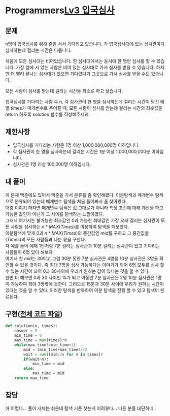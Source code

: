 # Programmers[Lv3 입국심사](https://programmers.co.kr/learn/courses/30/lessons/43238)
## 문제
 n명이 입국심사를 위해 줄을 서서 기다리고 있습니다. 각 입국심사대에 있는 심사관마다 심사하는데 걸리는 시간은 다릅니다.

처음에 모든 심사대는 비어있습니다. 한 심사대에서는 동시에 한 명만 심사를 할 수 있습니다. 가장 앞에 서 있는 사람은 비어 있는 심사대로 가서 심사를 받을 수 있습니다. 하지만 더 빨리 끝나는 심사대가 있으면 기다렸다가 그곳으로 가서 심사를 받을 수도 있습니다.

모든 사람이 심사를 받는데 걸리는 시간을 최소로 하고 싶습니다.

입국심사를 기다리는 사람 수 n, 각 심사관이 한 명을 심사하는데 걸리는 시간이 담긴 배열 times가 매개변수로 주어질 때, 모든 사람이 심사를 받는데 걸리는 시간의 최솟값을 return 하도록 solution 함수를 작성해주세요.

## 제한사항 
* 입국심사를 기다리는 사람은 1명 이상 1,000,000,000명 이하입니다.
* 각 심사관이 한 명을 심사하는데 걸리는 시간은 1분 이상 1,000,000,000분 이하입니다.
* 심사관은 1명 이상 100,000명 이하입니다.

## 내 풀이
 이 문제 백준에도 있어서 백준을 가서 분류를 좀 확인해봤다. 이분탐색과 매개변수 탐색으로 분류되어 있는데 매개변수 탐색을 처음 들어봐서 좀 찾아봤다.  
 대충 이야기 하자면 매개면수 탐색은 값 그대로가 아니라 특정 조건에 대해 계산을 하고 가능한 값인가 아닌가 그 사이를 탐색하는 느낌이였다.  
 그래서 여기서는 불가능한 최소값인 0과 가능한 최대값인 가장 오래 걸리는 심사관이 모든 사람을 심사하는 $n*MAX(Times)$를 이용하여 탐색을 해보았다.  
 이분탐색에 맞게 0과 $n*MAX(Times)$의 중간값인 $mid$를 구하고 그 중간값을 $(Times)$의 모든 사람들과 나눈 몫을 구한다.   
 자 예를 들어 예제 1번처럼 7분 걸리는 심사관과 10분 걸리는 심사관이 있고 기다리는 사람들이 6명 있다 해보자  
 여기서 첫 $mid$는 30이고 그럼 30분 동안 7분 심사관은 4명을 10분 심사관은 3명을 확인할 수 있을 것이다. 즉 최대 7명을 심사 가능하다는 이야기가 되어 6명 모두를 심사 할 수 있는 시간이 되어 0과 30사이에 우리가 원하는 값이 있다는 것을 알 수 있다.  
 한번 더 해보면 0과 30 사이인 15가 되고 이동안 7분 심사관은 2명 10분 심사관은 1명이 가능하여 최대 3명밖에 못한다. 그러므로 15분과 30분 사이에 우리가 원하는 시간이 있다는 것을 알 수 있다. 이러한 탐색을 반복하여 이분 탐색을 진행 할 수 있고 탐색이 완료된다.

## 구현([전체 코드 파일](/programmers/43238%EC%9E%85%EA%B5%AD%EC%8B%AC%EC%82%AC/c.py))
``` python
def solution(n, times):
    answer = 0
    min_time = 0
    max_time = max(times)*n
    while(max_time!=min_time+1):
        mid = (min_time+max_time)//2
        wait = sum([mid//v for v in times])
        if(wait<n):
            min_time = mid
        else:
            max_time = mid
    return max_time
```

## 잡담
아 어렵다... 풀이 자체는 쉬운데 탐색 기준 찾는게 어려웠다... 다른 분들 대단하네..